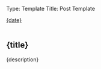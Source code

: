 Type: Template
Title: Post Template

<style>
    .post-image-th {
    max-height: 50%;
    width: auto;
    background-image: url('{image}');
    background-size: cover;
    background-position: center;
    margin-bottom: 2em;
    border: 1px solid var(--text);
    background-repeat: no-repeat;
}
</style>

<div class="post-info">
    <i class="fa-solid fa-clock"></i> <a href="{permalink}">{date}</a>
</div>
<br>
<article>
        <div class="post-image-th">
    </div>
    <div class="post-title">
    <h1 class="large">{title}</h1>
    </div>
<p>{description}</p>
<br>
</article>
</div>
</div>
		